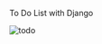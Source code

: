 To Do List with Django

![todo](https://user-images.githubusercontent.com/58756954/110357866-cf605980-804c-11eb-9e56-61d0e1ebb82a.png)


